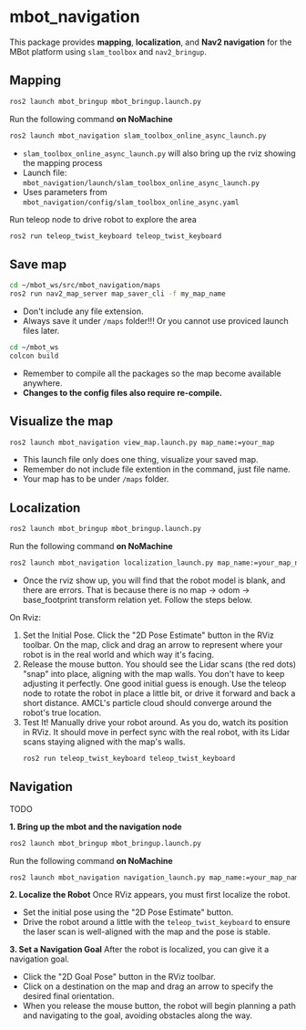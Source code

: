 # mbot_navigation
This package provides **mapping**, **localization**, and **Nav2 navigation** for the MBot platform using `slam_toolbox` and `nav2_bringup`.

## Mapping
```bash
ros2 launch mbot_bringup mbot_bringup.launch.py 
```
Run the following command **on NoMachine**
```bash
ros2 launch mbot_navigation slam_toolbox_online_async_launch.py
```
- `slam_toolbox_online_async_launch.py` will also bring up the rviz showing the mapping process
- Launch file: `mbot_navigation/launch/slam_toolbox_online_async_launch.py`
- Uses parameters from `mbot_navigation/config/slam_toolbox_online_async.yaml`

Run teleop node to drive robot to explore the area
```bash
ros2 run teleop_twist_keyboard teleop_twist_keyboard
```
## Save map
```bash
cd ~/mbot_ws/src/mbot_navigation/maps
ros2 run nav2_map_server map_saver_cli -f my_map_name
```
- Don't include any file extension.
- Always save it under `/maps` folder!!! Or you cannot use proviced launch files later.
```bash
cd ~/mbot_ws
colcon build
```
- Remember to compile all the packages so the map become available anywhere.
- **Changes to the config files also require re-compile.**
## Visualize the map
```bash
ros2 launch mbot_navigation view_map.launch.py map_name:=your_map
```
- This launch file only does one thing, visualize your saved map.
- Remember do not include file extention in the command, just file name.
- Your map has to be under `/maps` folder.

## Localization
```bash
ros2 launch mbot_bringup mbot_bringup.launch.py 
```
Run the following command **on NoMachine**
```bash
ros2 launch mbot_navigation localization_launch.py map_name:=your_map_name
```
- Once the rviz show up, you will find that the robot model is blank, and there are errors. That is because there is no map -> odom -> base_footprint transform relation yet. Follow the steps below.

On Rviz:
1. Set the Initial Pose. Click the "2D Pose Estimate" button in the RViz toolbar. On the map, click and drag an arrow to represent where your robot is in the real world and which way it's facing.
2. Release the mouse button. You should see the Lidar scans (the red dots) "snap" into place, aligning with the map walls. You don't have to keep adjusting it perfectly. One good initial guess is enough. Use the teleop node to rotate the robot in place a little bit, or drive it forward and back a short distance. AMCL's particle cloud should converge around the robot's true location.
3. Test It! Manually drive your robot around. As you do, watch its position in RViz. It should move in perfect sync with the real robot, with its Lidar scans staying aligned with the map's walls.
    ```bash
    ros2 run teleop_twist_keyboard teleop_twist_keyboard
    ```
## Navigation
TODO

**1. Bring up the mbot and the navigation node**
```bash
ros2 launch mbot_bringup mbot_bringup.launch.py 
```
Run the following command **on NoMachine**
```bash
ros2 launch mbot_navigation navigation_launch.py map_name:=your_map_name
```
**2. Localize the Robot**
Once RViz appears, you must first localize the robot.
- Set the initial pose using the "2D Pose Estimate" button.
- Drive the robot around a little with the `teleop_twist_keyboard` to ensure the laser scan is well-aligned with the map and the pose is stable.

**3. Set a Navigation Goal**
After the robot is localized, you can give it a navigation goal.
- Click the "2D Goal Pose" button in the RViz toolbar.
- Click on a destination on the map and drag an arrow to specify the desired final orientation.
- When you release the mouse button, the robot will begin planning a path and navigating to the goal, avoiding obstacles along the way.